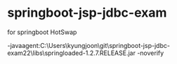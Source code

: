 # springboot-jsp-jdbc-exam

for springboot HotSwap

-javaagent:C:\Users\kyungjoon\git\springboot-jsp-jdbc-exam22\libs\springloaded-1.2.7.RELEASE.jar -noverify
